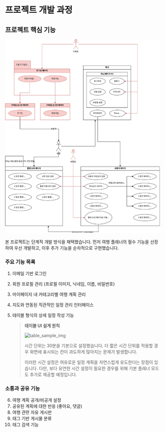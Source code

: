 # 프로젝트 개발 과정

## 프로젝트 핵심 기능

![tripwith.ui-usecase.drawio.svg](./draw/tripwith.ui-usecase.drawio.svg)

본 프로젝트는 단계적 개발 방식을 채택했습니다. 먼저 여행 플래너의 필수 기능을 선정하여 우선 개발하고, 이후 추가 기능을 순차적으로 구현했습니다.

### 주요 기능 목록

1. 이메일 기반 로그인
2. 회원 프로필 관리 (프로필 이미지, 닉네임, 이름, 비밀번호)
3. 마이페이지 내 카테고리별 여행 계획 관리
4. 지도와 연동된 직관적인 일정 관리 인터페이스
5. 테이블 형식의 상세 일정 작성 기능

    > **테이블 UI 설계 원칙**
    >
    > ![table_sample_img](./imgs/sample_table_img.png)
    >
    > 시간 단위는 30분을 기본으로 설정했습니다. 더 짧은 시간 단위를 적용할 경우 화면에 표시되는 칸이 과도하게 많아지는 문제가 발생합니다.
    >
    > 이러한 시간 설정은 여유로운 일정 계획을 자연스럽게 유도한다는 장점이 있습니다. 다만, 보다 유연한 시간 설정이 필요한 경우를 위해 기본 플래너 모드도 추가로 제공할 예정입니다.

### 소통과 공유 기능

6. 여행 계획 공개/비공개 설정
7. 공유된 계획에 대한 반응 (좋아요, 댓글)
8. 여행 관련 자유 게시판
9. 태그 기반 게시물 분류
10. 태그 검색 기능
